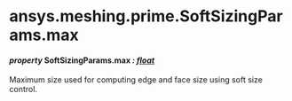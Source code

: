 <a id="ansys-meshing-prime-softsizingparams-max"></a>

# ansys.meshing.prime.SoftSizingParams.max

<a id="ansys.meshing.prime.SoftSizingParams.max"></a>

#### *property* SoftSizingParams.max *: [float](https://docs.python.org/3.11/library/functions.html#float)*

Maximum size used for computing edge and face size using soft size control.

<!-- !! processed by numpydoc !! -->
